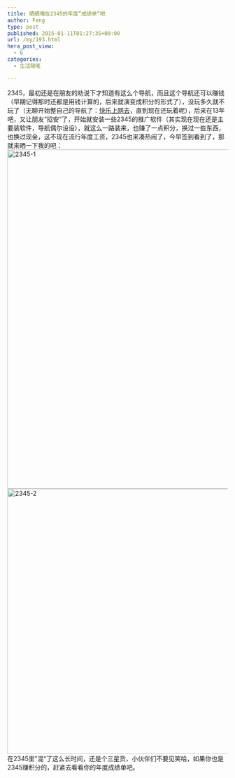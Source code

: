 ```yaml
---
title: 晒晒俺在2345的年度”成绩单“吧
author: Feng
type: post
published: 2015-01-11T01:27:35+00:00
url: /my/193.html
hera_post_view:
  - 6
categories:
  - 生活随笔

---
```

2345，最初还是在朋友的劝说下才知道有这么个导航，而且这个导航还可以赚钱（早期记得那时还都是用钱计算的，后来就演变成积分的形式了），没玩多久就不玩了（无聊开始整自己的导航了：<a href="http://www.kl357.com" target="_blank" rel="noopener">快乐上网去</a>，直到现在还玩着呢），后来在13年吧，又让朋友“招安”了，开始就安装一些2345的推广软件（其实现在现在还是主要装软件，导航偶尔设设），就这么一路装来，也赚了一点积分，换过一些东西，也换过现金，这不现在流行年度工资，2345也来凑热闹了，今早签到看到了，那就来晒一下我的吧：  
[<img loading="lazy" decoding="async" class="alignnone size-full wp-image-1342" src="http://uu126.cn/wp-content/uploads/2015/01/2345-1.jpg" alt="2345-1" width="750" height="775" />][1] [<img loading="lazy" decoding="async" class="alignnone size-large wp-image-1343" src="http://uu126.cn/wp-content/uploads/2015/01/2345-2.jpg" alt="2345-2" width="750" height="606" />][2]  
在2345里”混“了这么长时间，还是个三星货，小伙伴们不要见笑哈，如果你也是2345赚积分的，赶紧去看看你的年度成绩单吧。

 [1]: http://uu126.cn/wp-content/uploads/2015/01/2345-1.jpg
 [2]: http://uu126.cn/wp-content/uploads/2015/01/2345-2.jpg